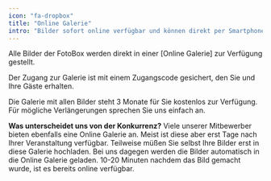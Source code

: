```yaml
---
icon: "fa-dropbox"
title: "Online Galerie"
intro: "Bilder sofort online verfügbar und können direkt per Smartphone abgerufen werden."
---
```

Alle Bilder der FotoBox werden direkt in einer [Online Galerie] zur Verfügung gestellt.

Der Zugang zur Galerie ist mit einem Zugangscode gesichert, den Sie und Ihre Gäste erhalten.

Die Galerie mit allen Bilder steht 3 Monate für Sie kostenlos zur Verfügung. Für mögliche Verlängerungen sprechen Sie uns einfach an.

**Was unterscheidet uns von der Konkurrenz?** Viele unserer Mitbewerber bieten ebenfalls eine Online Galerie an. Meist ist diese aber erst Tage nach Ihrer Veranstaltung verfügbar. Teilweise müßen Sie selbst Ihre Bilder erst in diese Galerie hochladen.
Bei uns dagegen werden die Bilder automatisch in die Online Galerie geladen. 10-20 Minuten nachdem das Bild gemacht wurde, ist es bereits online verfügbar.
